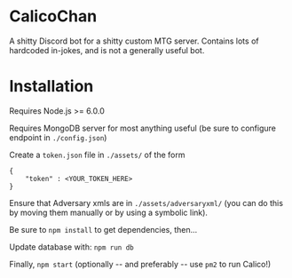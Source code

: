 # CalicoChan
A shitty Discord bot for a shitty custom MTG server. Contains lots of hardcoded in-jokes, and is not a generally useful bot.

# Installation
Requires Node.js >= 6.0.0

Requires MongoDB server for most anything useful (be sure to configure endpoint in `./config.json`)

Create a `token.json` file in `./assets/` of the form
```
{
    "token" : <YOUR_TOKEN_HERE>
}
```

Ensure that Adversary xmls are in `./assets/adversaryxml/` (you can do this by moving them manually or by using a symbolic link).

Be sure to `npm install` to get dependencies, then...

Update database with:
`npm run db`

Finally,
`npm start` (optionally -- and preferably -- use `pm2` to run Calico!)
